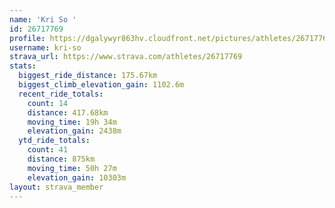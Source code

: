 ```yaml
---
name: 'Kri So '
id: 26717769
profile: https://dgalywyr863hv.cloudfront.net/pictures/athletes/26717769/7761026/14/large.jpg
username: kri-so
strava_url: https://www.strava.com/athletes/26717769
stats:
  biggest_ride_distance: 175.67km
  biggest_climb_elevation_gain: 1102.6m
  recent_ride_totals:
    count: 14
    distance: 417.68km
    moving_time: 19h 34m
    elevation_gain: 2438m
  ytd_ride_totals:
    count: 41
    distance: 875km
    moving_time: 50h 27m
    elevation_gain: 10303m
layout: strava_member
--- 
```


